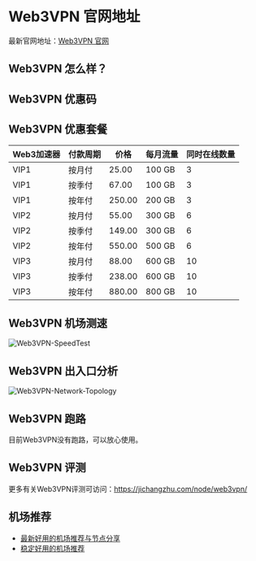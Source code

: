 # Web3VPN 官网地址
最新官网地址：[Web3VPN 官网](https://jcz.affxc.com/web3vpn/)

## Web3VPN 怎么样？


## Web3VPN 优惠码


## Web3VPN 优惠套餐

| Web3加速器 | 付款周期 | 价格     | 每月流量   | 同时在线数量 |
|---------|------|--------|--------|--------|
| VIP1    | 按月付  | 25.00  | 100 GB | 3      |
| VIP1    | 按季付  | 67.00  | 100 GB | 3      |
| VIP1    | 按年付  | 250.00 | 200 GB | 3      |
| VIP2    | 按月付  | 55.00  | 300 GB | 6      |
| VIP2    | 按季付  | 149.00 | 300 GB | 6      |
| VIP2    | 按年付  | 550.00 | 500 GB | 6      |
| VIP3    | 按月付  | 88.00  | 600 GB | 10     |
| VIP3    | 按季付  | 238.00 | 600 GB | 10     |
| VIP3    | 按年付  | 880.00 | 800 GB | 10     |

## Web3VPN 机场测速

![Web3VPN-SpeedTest](https://github.com/user-attachments/assets/5930217d-9d2e-4ff9-ab5e-cd6fe8d5e0e5)

## Web3VPN 出入口分析

![Web3VPN-Network-Topology](https://github.com/user-attachments/assets/67d10539-6283-4163-800b-68f8022a4660)

## Web3VPN 跑路
目前Web3VPN没有跑路，可以放心使用。

## Web3VPN 评测
更多有关Web3VPN评测可访问：https://jichangzhu.com/node/web3vpn/

## 机场推荐
 - [最新好用的机场推荐与节点分享](https://github.com/jichangzhu/JichangTuijian)
 - [稳定好用的机场推荐](https://jichangzhu.com/node/?utm_source=github&utm_medium=jichangzhu-details)
